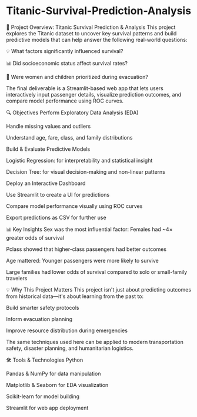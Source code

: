 # Titanic-Survival-Prediction-Analysis
🧠 Project Overview: Titanic Survival Prediction & Analysis
This project explores the Titanic dataset to uncover key survival patterns and build predictive models that can help answer the following real-world questions:

💡 What factors significantly influenced survival?

📊 Did socioeconomic status affect survival rates?

🚸 Were women and children prioritized during evacuation?

The final deliverable is a Streamlit-based web app that lets users interactively input passenger details, visualize prediction outcomes, and compare model performance using ROC curves.

🔍 Objectives
Perform Exploratory Data Analysis (EDA)

Handle missing values and outliers

Understand age, fare, class, and family distributions

Build & Evaluate Predictive Models

Logistic Regression: for interpretability and statistical insight

Decision Tree: for visual decision-making and non-linear patterns

Deploy an Interactive Dashboard

Use Streamlit to create a UI for predictions

Compare model performance visually using ROC curves

Export predictions as CSV for further use

📊 Key Insights
Sex was the most influential factor: Females had ~4× greater odds of survival

Pclass showed that higher-class passengers had better outcomes

Age mattered: Younger passengers were more likely to survive

Large families had lower odds of survival compared to solo or small-family travelers

💡 Why This Project Matters
This project isn't just about predicting outcomes from historical data—it's about learning from the past to:

Build smarter safety protocols

Inform evacuation planning

Improve resource distribution during emergencies

The same techniques used here can be applied to modern transportation safety, disaster planning, and humanitarian logistics.

🛠 Tools & Technologies
Python

Pandas & NumPy for data manipulation

Matplotlib & Seaborn for EDA visualization

Scikit-learn for model building

Streamlit for web app deployment
